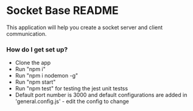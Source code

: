 # Socket Base README #

This application will help you create a socket server and client communication.

### How do I get set up? ###

* Clone the app
* Run "npm i"
* Run "npm i nodemon -g"
* Run "npm start"
* Run "npm test" for testing the jest unit testss
* Default port number is 3000 and default configurations are added in 'general.config.js' - edit the config to change